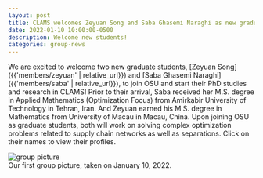 ```yaml
---
layout: post
title: CLAMS welcomes Zeyuan Song and Saba Ghasemi Naraghi as new graduate students!
date: 2022-01-10 10:00:00-0500
description: Welcome new students!
categories: group-news
---
```


We are excited to welcome two new graduate students, [Zeyuan Song]({{'members/zeyuan' | relative_url}}) and [Saba Ghasemi Naraghi]({{'members/saba' | relative_url}}), to join OSU and start their PhD studies and research in CLAMS! Prior to their arrival, Saba received her M.S. degree in Applied Mathematics (Optimization Focus) from Amirkabir University of Technology in Tehran, Iran. And Zeyuan earned his M.S. degree in Mathematics from University of Macau in Macau, China. Upon joining OSU as graduate students, both will work on solving complex optimization problems related to supply chain networks as well as separations. Click on their names to view their profiles.

<div class="row">
    <div class="col mt-3 mt-md-0">
    </div>
    <div class="col-8 mt-3 mt-md-0">
        <img class="img-fluid" src="{{ 'assets/img/people/group_pic.jpg'| relative_url }}" alt="group picture"/>
    </div>
    <div class="col mt-3 mt-md-0">
    </div>
</div>
<div class="caption">
    Our first group picture, taken on January 10, 2022.
</div>
